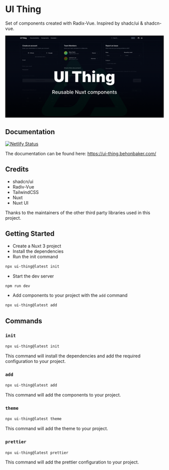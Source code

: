 # UI Thing

Set of components created with Radix-Vue. Inspired by shadc/ui & shadcn-vue.

![Cover Image](/public/cover.png)

## Documentation

[![Netlify Status](https://api.netlify.com/api/v1/badges/1b6e161b-d078-40de-9515-0b2acff08b0a/deploy-status)](https://app.netlify.com/sites/zesty-gnome-29d7ea/deploys)

The documentation can be found here: https://ui-thing.behonbaker.com/

## Credits

- shadcn/ui
- Radiv-Vue
- TailwindCSS
- Nuxt
- Nuxt UI

Thanks to the maintainers of the other third party libraries used in this project.

## Getting Started

- Create a Nuxt 3 project
- Install the dependencies
- Run the init command

```bash
npx ui-thing@latest init
```

- Start the dev server

```bash
npm run dev
```

- Add components to your project with the `add` command

```bash
npx ui-thing@latest add
```

## Commands

### `init`

```bash
npx ui-thing@latest init
```

This command will install the dependencies and add the required configuration to your project.

### `add`

```bash
npx ui-thing@latest add
```

This command will add the components to your project.

### `theme`

```bash
npx ui-thing@latest theme
```

This command will add the theme to your project.

### `prettier`

```bash
npx ui-thing@latest prettier
```

This command will add the prettier configuration to your project.
